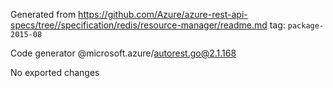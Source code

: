 Generated from https://github.com/Azure/azure-rest-api-specs/tree//specification/redis/resource-manager/readme.md tag: `package-2015-08`

Code generator @microsoft.azure/autorest.go@2.1.168

No exported changes